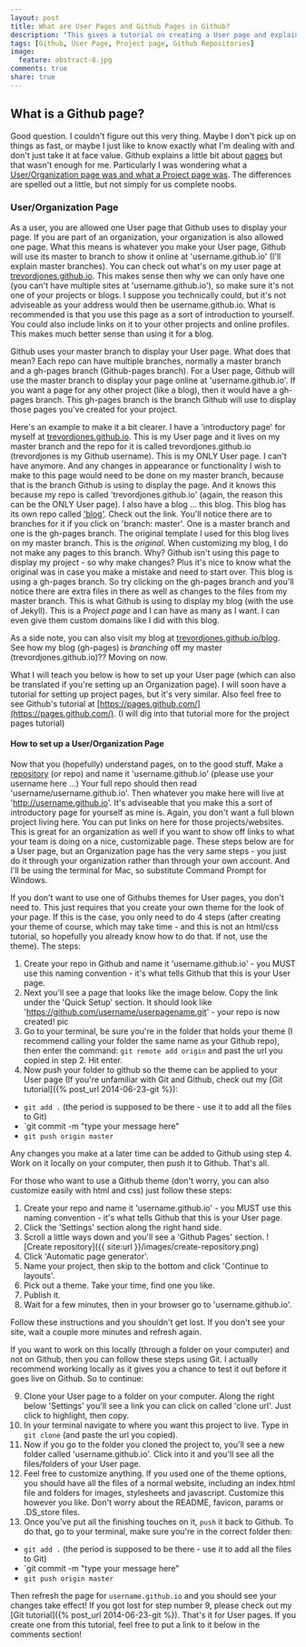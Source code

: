 ```yaml
---
layout: post
title: What are User Pages and Github Pages in Github?
description: "This gives a tutorial on creating a User page and explains the differences of a Github User page and Project page"
tags: [Github, User Page, Project page, Github Repositories]
image:
  feature: abstract-8.jpg
comments: true
share: true
---
```


## What is a Github page?
Good question. I couldn't figure out this very thing. Maybe I don't pick up on things as fast, or maybe I just like to know exactly what I'm dealing with and don't just take it at face value. Github explains a little bit about [pages](https://pages.github.com/) but that wasn't enough for me. Particularly I was wondering what a [User/Organization page was and what a Project page was](https://help.github.com/articles/user-organization-and-project-pages). The differences are spelled out a little, but not simply for us complete noobs.

### User/Organization Page
As a user, you are allowed one User page that Github uses to display your page. If you are part of an organization, your organization is also allowed one page. What this means is whatever you make your User page, Github will use its master to branch to show it online at 'username.github.io' (I'll explain master branches). You can check out what's on my user page at [trevordjones.github.io](http://trevordjones.github.io). This makes sense then why we can only have one (you can't have multiple sites at 'username.github.io'), so make sure it's not one of your projects or blogs. I suppose you technically could, but it's not adviseable as your address would then be username.github.io. What is recommended is that you use this page as a sort of introduction to yourself. You could also include links on it to your other projects and online profiles. This makes much better sense than using it for a blog.

Github uses your master branch to display your User page. What does that mean? Each repo can have multiple branches, normally a master branch and a gh-pages branch (Github-pages branch). For a User page, Github will use the master branch to display your page online at 'username.github.io'. If you want a page for any other project (like a blog), then it would have a gh-pages branch. This gh-pages branch is the branch Github will use to display those pages you've created for your project.

Here's an example to make it a bit clearer. I have a 'introductory page' for myself at [trevordjones.github.io](http://trevordjones.github.io). This is my User page and it lives on my master branch and the repo for it is called trevordjones.github.io (trevordjones is my Github username). This is my ONLY User page. I can't have anymore. And any changes in appearance or functionality I wish to make to this page would need to be done on my master branch, because that is the branch Github is using to display the page. And it knows this because my repo is called 'trevordjones.github.io' (again, the reason this can be the ONLY User page). I also have a blog ... this blog. This blog has its own repo called ['blog'](https://github.com/trevordjones/blog). Check out the link. You'll notice there are to branches for it if you click on 'branch: master'. One is a master branch and one is the gh-pages branch. The original template I used for this blog lives on my master branch. This is the *original*. When customizing my blog, I do not make any pages to this branch. Why? Github isn't using this page to display my project - so why make changes? Plus it's nice to know what the original was in case you make a mistake and need to start over. This blog is using a gh-pages branch. So try clicking on the gh-pages branch and you'll notice there are extra files in there as well as changes to the files from my master branch. This is what Github is using to display my blog (with the use of Jekyll). This is a *Project page* and I can have as many as I want. I can even give them custom domains like I did with this blog.

As a side note, you can also visit my blog at [trevordjones.github.io/blog](http://trevordjones.github.io/blog/). See how my blog (gh-pages) is *branching* off my master (trevordjones.github.io)?? Moving on now. 

What I will teach you below is how to set up your User page (which can also be translated if you're setting up an Organization page). I will soon have a tutorial for setting up project pages, but it's very similar. Also feel free to see Github's tutorial at [https://pages.github.com/](https://pages.github.com/). (I will dig into that tutorial more for the project pages tutorial)

#### How to set up a User/Organization Page
Now that you (hopefully) understand pages, on to the good stuff. Make a [repository](https://help.github.com/articles/create-a-repo) (or repo) and name it 'username.github.io' (please use your username here ...) Your full repo should then read 'username/username.github.io'. Then whatever you make here will live at 'http://username.github.io'. It's adviseable that you make this a sort of introductory page for yourself as mine is. Again, you don't want a full blown project living here. You can put links on here for those projects/websites. This is great for an organization as well if you want to show off links to what your team is doing on a nice, customizable page. These steps below are for a User page, but an Organization page has the very same steps - you just do it through your organization rather than through your own account. And I'll be using the terminal for Mac, so substitute Command Prompt for Windows.

If you don't want to use one of Githubs themes for User pages, you don't need to. This just requires that you create your own theme for the look of your page. If this is the case, you only need to do 4 steps (after creating your theme of course, which may take time - and this is not an html/css tutorial, so hopefully you already know how to do that. If not, use the theme). The steps:

1. Create your repo in Github and name it 'username.github.io' - you MUST use this naming convention - it's what tells Github that this is your User page.
2. Next you'll see a page that looks like the image below. Copy the link under the 'Quick Setup' section. It should look like 'https://github.com/username/userpagename.git' - your repo is now created! 
pic
3. Go to your terminal, be sure you're in the folder that holds your theme (I recommend calling your folder the same name as your Github repo), then enter the command: `git remote add origin` and past the url you copied in step 2. Hit enter.
4. Now push your folder to github so the theme can be applied to your User page (If you're unfamiliar with Git and Github, check out my [Git tutorial]({% post_url 2014-06-23-git %}):
* `git add .` (the period is supposed to be there - use it to add all the files to Git)
* `git commit -m "type your message here"
* `git push origin master`

Any changes you make at a later time can be added to Github using step 4. Work on it locally on your computer, then push it to Github. That's all.

For those who want to use a Github theme (don't worry, you can also customize easily with html and css) just follow these steps:

1. Create your repo and name it 'username.github.io' - you MUST use this naming convention - it's what tells Github that this is your User page.
2. Click the 'Settings' section along the right hand side.
3. Scroll a little ways down and you'll see a 'Github Pages' section.
![Create repository]({{ site:url }}/images/create-repository.png)
4. Click 'Automatic page generator'.
5. Name your project, then skip to the bottom and click 'Continue to layouts'.
6. Pick out a theme. Take your time, find one you like.
7. Publish it.
8. Wait for a few minutes, then in your browser go to 'username.github.io'.

Follow these instructions and you shouldn't get lost. If you don't see your site, wait a couple more minutes and refresh again.

If you want to work on this locally (through a folder on your computer) and not on Github, then you can follow these steps using Git. I actually recommend working locally as it gives you a chance to test it out before it goes live on Github. So to continue:

9. Clone your User page to a folder on your computer. Along the right below 'Settings' you'll see a link you can click on called 'clone url'. Just click to highlight, then copy.
10. In your terminal navigate to where you want this project to live. Type in `git clone` (and paste the url you copied).
11. Now if you go to the folder you cloned the project to, you'll see a new folder called 'username.github.io'. Click into it and you'll see all the files/folders of your User page.
12. Feel free to customize anything. If you used one of the theme options, you should have all the files of a normal website, including an index.html file and folders for images, stylesheets and javascript. Customize this however you like. Don't worry about the README, favicon,  params or .DS_store files.
13. Once you've put all the finishing touches on it, `push` it back to Github. To do that, go to your terminal, make sure you're in the correct folder then:
* `git add .` (the period is supposed to be there - use it to add all the files to Git)
* `git commit -m "type your message here"
* `git push origin master`

Then refresh the page for `username.github.io` and you should see your changes take effect! If you got lost for step number 9, please check out my [Git tutorial]({% post_url 2014-06-23-git %}). That's it for User pages. If you create one from this tutorial, feel free to put a link to it below in the comments section!